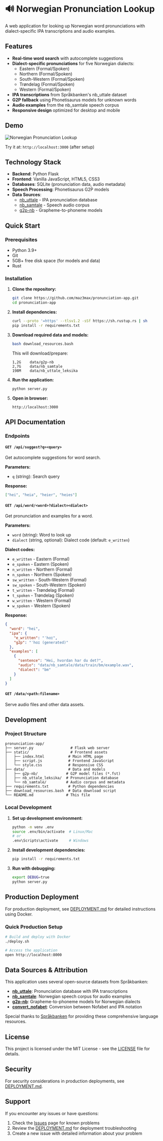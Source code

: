 # 🔊 Norwegian Pronunciation Lookup

A web application for looking up Norwegian word pronunciations with dialect-specific IPA transcriptions and audio examples.

## Features

- **Real-time word search** with autocomplete suggestions
- **Dialect-specific pronunciations** for five Norwegian dialects:
  - Eastern (Formal/Spoken)
  - Northern (Formal/Spoken)
  - South-Western (Formal/Spoken)
  - Trøndelag (Formal/Spoken)
  - Western (Formal/Spoken)
- **IPA transcriptions** from Språkbanken's nb_uttale dataset
- **G2P fallback** using Phonetisaurus models for unknown words
- **Audio examples** from the nb_samtale speech corpus
- **Responsive design** optimized for desktop and mobile

## Demo

![Norwegian Pronunciation Lookup](https://img.shields.io/badge/Demo-Live-brightgreen)

Try it at: `http://localhost:3000` (after setup)

## Technology Stack

- **Backend**: Python Flask
- **Frontend**: Vanilla JavaScript, HTML5, CSS3
- **Databases**: SQLite (pronunciation data, audio metadata)
- **Speech Processing**: Phonetisaurus G2P models
- **Data Sources**:
  - [nb_uttale](https://www.nb.no/sprakbanken/en/resource-catalogue/oai-nb-no-sbr-79/) - IPA pronunciation database
  - [nb_samtale](https://huggingface.co/datasets/Sprakbanken/nb_samtale) - Speech audio corpus
  - [g2p-nb](https://github.com/Sprakbanken/g2p-nb) - Grapheme-to-phoneme models

## Quick Start

### Prerequisites

- Python 3.9+
- Git
- 5GB+ free disk space (for models and data)
- Rust

### Installation

1. **Clone the repository:**
   ```bash
   git clone https://github.com/maz3max/pronunciation-app.git
   cd pronunciation-app
   ```

2. **Install dependencies:**
   ```bash
   curl --proto '=https' --tlsv1.2 -sSf https://sh.rustup.rs | sh
   pip install -r requirements.txt
   ```

3. **Download required data and models:**
   ```bash
   bash download_resources.bash
   ```

   This will download/prepare:
   ```
   1,2G    data/g2p-nb
   2,7G    data/nb_samtale
   198M    data/nb_uttale_leksika
   ```

4. **Run the application:**
   ```bash
   python server.py
   ```

5. **Open in browser:**
   ```
   http://localhost:3000
   ```

## API Documentation

### Endpoints

#### `GET /api/suggest?q=<query>`
Get autocomplete suggestions for word search.

**Parameters:**
- `q` (string): Search query

**Response:**
```json
["hei", "heia", "heier", "heies"]
```

#### `GET /api/word/<word>?dialect=<dialect>`
Get pronunciation and examples for a word.

**Parameters:**
- `word` (string): Word to look up
- `dialect` (string, optional): Dialect code (default: `e_written`)

**Dialect codes:**
- `e_written` - Eastern (Formal)
- `e_spoken` - Eastern (Spoken)
- `n_written` - Northern (Formal)
- `n_spoken` - Northern (Spoken)
- `sw_written` - South-Western (Formal)
- `sw_spoken` - South-Western (Spoken)
- `t_written` - Trøndelag (Formal)
- `t_spoken` - Trøndelag (Spoken)
- `w_written` - Western (Formal)
- `w_spoken` - Western (Spoken)

**Response:**
```json
{
  "word": "hei",
  "ipa": {
    "e_written": "ˈhɑɪ",
    "g2p": "ˈhɑɪ (generated)"
  },
  "examples": [
    {
      "sentence": "Hei, hvordan har du det?",
      "audio": "data/nb_samtale/data/train/bm/example.wav",
      "dialect": "bm"
    }
  ]
}
```

#### `GET /data/<path:filename>`
Serve audio files and other data assets.

## Development

### Project Structure

```
pronunciation-app/
├── server.py                 # Flask web server
├── static/                   # Frontend assets
│   ├── index.html           # Main HTML page
│   ├── script.js            # Frontend JavaScript
│   └── style.css            # Responsive CSS
├── data/                    # Data and models
│   ├── g2p-nb/             # G2P model files (*.fst)
│   ├── nb_uttale_leksika/  # Pronunciation database
│   └── nb_samtale/         # Audio corpus and metadata
├── requirements.txt         # Python dependencies
├── download_resources.bash  # Data download script
└── README.md               # This file
```

### Local Development

1. **Set up development environment:**
   ```bash
   python -m venv .env
   source .env/bin/activate  # Linux/Mac
   # or
   .env\Scripts\activate     # Windows
   ```

2. **Install development dependencies:**
   ```bash
   pip install -r requirements.txt
   ```

3. **Run with debugging:**
   ```bash
   export DEBUG=true
   python server.py
   ```

## Production Deployment

For production deployment, see [DEPLOYMENT.md](DEPLOYMENT.md) for detailed instructions using Docker.

### Quick Production Setup

```bash
# Build and deploy with Docker
./deploy.sh

# Access the application
open http://localhost:8000
```

## Data Sources & Attribution

This application uses several open-source datasets from Språkbanken:

- **[nb_uttale](https://www.nb.no/sprakbanken/en/resource-catalogue/oai-nb-no-sbr-79/)**: Pronunciation database with IPA transcriptions
- **[nb_samtale](https://huggingface.co/datasets/Sprakbanken/nb_samtale)**: Norwegian speech corpus for audio examples
- **[g2p-nb](https://github.com/Sprakbanken/g2p-nb)**: Grapheme-to-phoneme models for Norwegian dialects
- **[convert_nofabet](https://github.com/Sprakbanken/convert_nofabet)**: Conversion between Nofabet and IPA notation

Special thanks to [Språkbanken](https://www.nb.no/sprakbanken/) for providing these comprehensive language resources.

## License

This project is licensed under the MIT License - see the [LICENSE](LICENSE) file for details.

## Security

For security considerations in production deployments, see [DEPLOYMENT.md](DEPLOYMENT.md#security-considerations).

## Support

If you encounter any issues or have questions:

1. Check the [Issues](../../issues) page for known problems
2. Review the [DEPLOYMENT.md](DEPLOYMENT.md) for deployment troubleshooting
3. Create a new issue with detailed information about your problem

